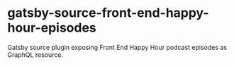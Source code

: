 # gatsby-source-front-end-happy-hour-episodes
 Gatsby source plugin exposing Front End Happy Hour podcast episodes as GraphQL resource.
